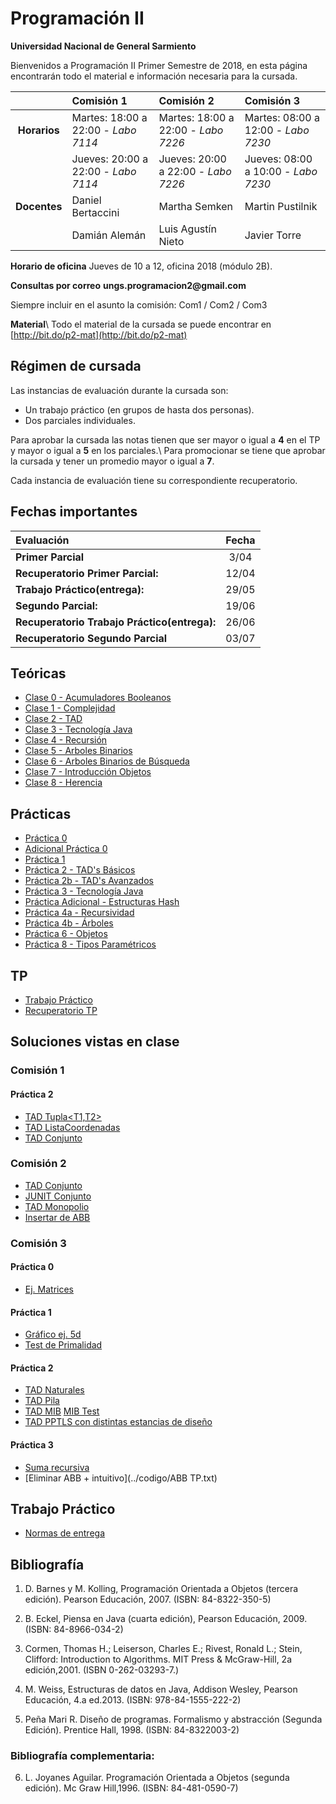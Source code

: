 # Programación II 

**Universidad Nacional de General Sarmiento**

Bienvenidos a Programación II Primer Semestre de 2018, en esta página encontrarán todo el material e información necesaria para la cursada.


|            | Comisión 1             | Comisión 2              | Comisión 3              |
|  :---:     |    :---               |    :---                |    :---                |
| **Horarios**   |  Martes: 18:00 a 22:00 - _Labo 7114_ | Martes: 18:00 a 22:00 - _Labo 7226_  | Martes: 08:00 a 12:00 - _Labo 7230_  |
|            |  Jueves: 20:00 a 22:00 - _Labo 7114_     | Jueves: 20:00 a 22:00 - _Labo 7226_  | Jueves: 08:00 a 10:00 - _Labo 7230_ |
| **Docentes**   |   Daniel Bertaccini    | Martha Semken           |  Martin Pustilnik       |
|            |   Damián Alemán        | Luis Agustín Nieto      |  Javier Torre           |

**Horario de oficina**
Jueves de 10 a 12, oficina 2018 (módulo 2B).

**Consultas por correo**
__ungs.programacion2@gmail.com__

Siempre incluir en el asunto la comisión: Com1 / Com2 / Com3

**Material**\\
Todo el material de la cursada se puede encontrar en [http://bit.do/p2-mat](http://bit.do/p2-mat)

## Régimen de cursada

Las instancias de evaluación durante la cursada son:

* Un trabajo práctico (en grupos de hasta dos personas).
* Dos parciales individuales.

Para aprobar la cursada las notas tienen que ser mayor o igual a **4** en el TP y mayor o igual a **5** en los parciales.\\
Para promocionar se tiene que aprobar la cursada y tener un promedio mayor o igual a **7**.

Cada instancia de evaluación tiene su correspondiente recuperatorio.

## Fechas importantes

|  Evaluación           |   Fecha     |
|  :---                   |    :---:        |
|**Primer Parcial**       |     3/04   |
|**Recuperatorio Primer Parcial:**    |     12/04       |
|**Trabajo Práctico(entrega):**    |     29/05   |
|**Segundo Parcial:**     |     19/06   |
|**Recuperatorio Trabajo Práctico(entrega):**  |     26/06   |
|**Recuperatorio Segundo Parcial**    |     03/07   |



## Teóricas
- [Clase 0 - Acumuladores Booleanos](../teoricas/Clase%2000%20Acumuladores%20Booleanos%2020150301.pdf)
- [Clase 1 - Complejidad](../teoricas/Clase%2001%20Complejidad%2020150101.pdf)
- [Clase 2 - TAD](../teoricas/Clase%2002%20TAD%2020170201.pdf)
- [Clase 3 - Tecnología Java](../teoricas/Clase%2003%20Tecnologia%20java%2020170101.pdf)
- [Clase 4 - Recursión](../teoricas/Clase%2004a%20Recursion%2020160301.pdf)
- [Clase 5 - Arboles Binarios](../teoricas/Clase%2004b%20AB%2020160801.pdf)
- [Clase 6 - Arboles Binarios de Búsqueda](../teoricas/Clase%2004c%20ABB%2020160301.pdf)
- [Clase 7 - Introducción Objetos](../teoricas/Clase%2006a%2020140501%20Intro%20Objetos.pdf)
- [Clase 8 - Herencia](../teoricas/Clase%2006b%2020140902%20Herencia.pdf)


## Prácticas
- [Práctica 0](../practicas/Practica%2000%2020170419.pdf)
- [Adicional Práctica 0](../practicas/Practica%2000%2020170419.pdf)
- [Práctica 1](../practicas//Practica%2001%2020170403.pdf)
- [Práctica 2 - TAD's Básicos](../practicas/Practica%2002a%20TAD%20Basicos%2020170123.pdf)
- [Práctica 2b - TAD's Avanzados](../practicas/Practica%2002b%20TAD%20Avanzados%2020170123.pdf)
- [Práctica 3 - Tecnología Java](../practicas/Practica%2003%20Tecnologias%2020170101.pdf)
- [Práctica Adicional - Estructuras Hash](../practicas/tecjava)
- [Práctica 4a - Recursividad](../practicas/Practica%2004a%20Recursion%2020170101.pdf)
- [Práctica 4b - Árboles](../practicas/Practica%2004bc%20Arboles%2020160202.pdf)
- [Práctica 6 - Objetos](../practicas/Practica%2006%2020160521%20Objetos.pdf)
- [Práctica 8 - Tipos Paramétricos](../practicas/Practica%2008%2020150401.pdf)


## TP
- [Trabajo Práctico](../tp/TP1%20C1%202018.pdf)
- [Recuperatorio TP](../tp/TP1%20C1%202018%20recup.pdf)



## Soluciones vistas en clase
### Comisión 1

#### Práctica 2
- [TAD Tupla<T1,T2>](../codigo/Tupla.java)
- [TAD ListaCoordenadas](../codigo/ListaCoordenadas.java)
- [TAD Conjunto](../codigo/Conjunto.java)


### Comisión 2
- [TAD Conjunto](../codigo/conjunto1.java)
- [JUNIT Conjunto](../codigo/testConj1.java)
- [TAD Monopolio](../codigo/mono.txt)
- [Insertar de ABB](../codigo/ArbolBB_.java)


### Comisión 3
#### Práctica 0
- [Ej. Matrices](../codigo/matPrac0.java)
#### Práctica 1
- [Gráfico ej. 5d](../codigo/practica1-5d.xlsx) 
- [Test de Primalidad](../codigo/esPrimo3.txt)
#### Práctica 2
- [TAD Naturales](../codigo/nat.java)
- [TAD Pila](../codigo/Pila.txt)
- [TAD MIB](../codigo/MIB.java) [MIB Test](../codigo/TestMIB.java)
- [TAD PPTLS con distintas estancias de diseño](../codigo/PPTLSv2.pdf)
#### Práctica 3
- [Suma recursiva](../codigo/recur%20ej1.txt)
- [Eliminar ABB + intuitivo](../codigo/ABB TP.txt)

## Trabajo Práctico
- [Normas de entrega](../tp/entregas) 


## Bibliografía

1. D. Barnes y M. Kolling, Programación Orientada a Objetos (tercera edición). Pearson Educación, 2007. (ISBN: 84-8322-350-5)

2. B. Eckel, Piensa en Java (cuarta edición), Pearson Educación, 2009.(ISBN: 84-8966-034-2)

3. Cormen, Thomas H.; Leiserson, Charles E.; Rivest, Ronald L.; Stein, Clifford: Introduction to Algorithms. MIT Press & McGraw-Hill, 2a edición,2001. (ISBN 0-262-03293-7.) 

4. M. Weiss, Estructuras de datos en Java, Addison Wesley, Pearson Educación, 4.a ed.2013. (ISBN: 978-84-1555-222-2)

5. Peña Mari R. Diseño de programas. Formalismo y abstracción (Segunda Edición). Prentice Hall, 1998. (ISBN: 84-8322003-2)

### Bibliografía complementaria:
6. L. Joyanes Aguilar. Programación Orientada a Objetos (segunda edición). Mc Graw Hill,1996. (ISBN: 84-481-0590-7)


